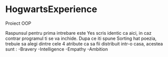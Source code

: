 # HogwartsExperience
Proiect OOP 

Raspunsul pentru prima intrebare este Yes scris identic ca aici, in caz contrar programul ti se va inchide.
Dupa ce iti spune Sorting hat poezia, trebuie sa alegi dintre cele 4 atribute ca sa fii distribuit intr-o casa, acestea sunt : 
-Bravery
-Intelligence
-Empathy
-Ambition
